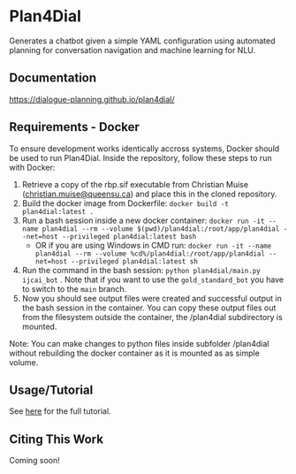 # Plan4Dial

Generates a chatbot given a simple YAML configuration using automated planning for conversation navigation and machine learning for NLU.

## Documentation
https://dialogue-planning.github.io/plan4dial/

## Requirements - Docker
To ensure development works identically accross systems, Docker should be used to run Plan4Dial.
Inside the repository, follow these steps to run with Docker:
1. Retrieve a copy of the rbp.sif executable from Christian Muise (christian.muise@queensu.ca) and place this in the cloned repository.
2. Build the docker image from Dockerfile: `docker build -t plan4dial:latest .`
3. Run a bash session inside a new docker container: `docker run -it --name plan4dial --rm --volume $(pwd)/plan4dial:/root/app/plan4dial --net=host --privileged plan4dial:latest bash`
    - OR if you are using Windows in CMD run: `docker run -it --name plan4dial --rm --volume %cd%/plan4dial:/root/app/plan4dial --net=host --privileged plan4dial:latest sh`
4. Run the command in the bash session: `python plan4dial/main.py ijcai_bot` . Note that if you want to use the `gold_standard_bot` you have to switch to the `main` branch. 
5. Now you should see output files were created and successful output in the bash session in the container. You can copy these output files out from the filesystem outside the container, the /plan4dial subdirectory is mounted.

Note: You can make changes to python files inside subfolder /plan4dial without rebuilding the docker container as it is mounted as as simple volume.

## Usage/Tutorial
See [here](https://dialogue-planning.github.io/plan4dial/tutorial.html) for the full tutorial.

## Citing This Work
Coming soon!
